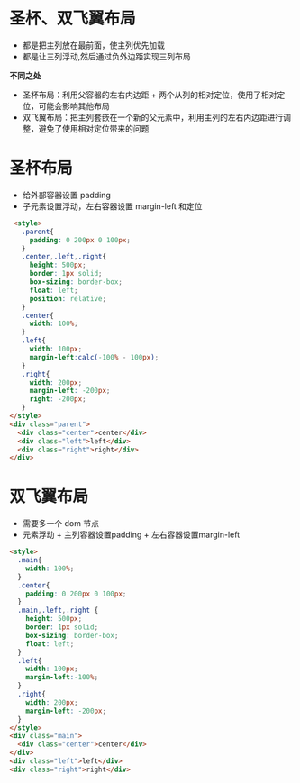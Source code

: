 # 圣杯、双飞翼布局
- 都是把主列放在最前面，使主列优先加载
- 都是让三列浮动,然后通过负外边距实现三列布局

**不同之处**
- 圣杯布局：利用父容器的左右内边距 + 两个从列的相对定位，使用了相对定位，可能会影响其他布局
- 双飞翼布局：把主列套嵌在一个新的父元素中，利用主列的左右内边距进行调整，避免了使用相对定位带来的问题

# 圣杯布局
- 给外部容器设置 padding
- 子元素设置浮动，左右容器设置 margin-left 和定位
```html
 <style>
   .parent{
     padding: 0 200px 0 100px;
   }
   .center,.left,.right{
     height: 500px;
     border: 1px solid;
     box-sizing: border-box;
     float: left;
     position: relative;
   }
   .center{
     width: 100%;
   }
   .left{
     width: 100px;
     margin-left:calc(-100% - 100px);
   }
   .right{
     width: 200px;
     margin-left: -200px;
     right: -200px;
   }
</style>
<div class="parent">
  <div class="center">center</div>
  <div class="left">left</div>
  <div class="right">right</div>
</div>
```

# 双飞翼布局
- 需要多一个 dom 节点
- 元素浮动 + 主列容器设置padding + 左右容器设置margin-left
```html
<style>
  .main{
    width: 100%;
  }
  .center{
    padding: 0 200px 0 100px;
  }
  .main,.left,.right {
    height: 500px;
    border: 1px solid;
    box-sizing: border-box;
    float: left;
  }
  .left{
    width: 100px;
    margin-left:-100%;
  }
  .right{
    width: 200px;
    margin-left: -200px;
  }
</style>
<div class="main">
  <div class="center">center</div>
</div>
<div class="left">left</div>
<div class="right">right</div>
```